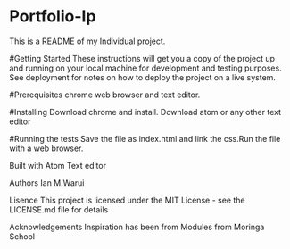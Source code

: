 # Portfolio-Ip
This is a README of my Individual project.

#Getting Started
These instructions will get you a copy of the project up and running on your local machine for development and testing purposes. See deployment for notes on how to deploy the project on a live system.

#Prerequisites
chrome web browser and text editor.

#Installing
Download chrome and install.
Download atom or any other text editor

#Running the tests
Save the file as index.html and link the css.Run the file with a web browser.

Built with
Atom Text editor

Authors
Ian M.Warui

Lisence
This project is licensed under the MIT License - see the LICENSE.md file for details

Acknowledgements
Inspiration has been from Modules from Moringa School










